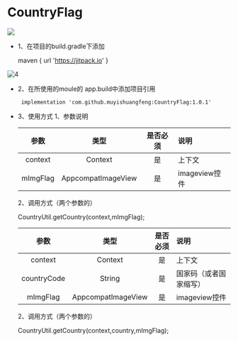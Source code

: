 # CountryFlag
[![](https://jitpack.io/v/muyishuangfeng/CountryFlag.svg)](https://jitpack.io/#muyishuangfeng/CountryFlag)

+ 1、在项目的build.gradle下添加

  maven { url 'https://jitpack.io' }
  
![4](https://upload-images.jianshu.io/upload_images/1716569-84f44d0667d0283a.png?imageMogr2/auto-orient/strip%7CimageView2/2/w/1240)



  + 2、在所使用的moule的 app.build中添加项目引用

         implementation 'com.github.muyishuangfeng:CountryFlag:1.0.1'
         
         
   + 3、使用方式
     1、参数说明
     
     |参数|类型|是否必须|说明|
     |:------:|:------:|:-----:|:------|
     |context| Context|是|上下文|
     |mImgFlag|AppcompatImageView|是|imageview控件|
     
     2、调用方式（两个参数的）
     
     CountryUtil.getCountry(context,mImgFlag);
 
     
     |参数|类型|是否必须|说明|
     |:------:|:------:|:-----:|:------|
     |context| Context|是|上下文|
     |countryCode|String|是|国家码（或者国家缩写）|
     |mImgFlag|AppcompatImageView|是|imageview控件|
     
     2、调用方式（两个参数的）
     
     CountryUtil.getCountry(context,country,mImgFlag);
